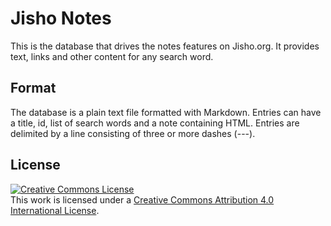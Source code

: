 # Jisho Notes

This is the database that drives the notes features on Jisho.org. It provides text, links and other content for any search word.

## Format

The database is a plain text file formatted with Markdown. Entries can have a title, id, list of search words and a note containing HTML. Entries are delimited by a line consisting of three or more dashes (---).

## License

<a rel="license" href="http://creativecommons.org/licenses/by/4.0/"><img alt="Creative Commons License" style="border-width:0" src="https://i.creativecommons.org/l/by/4.0/88x31.png" /></a><br />This work is licensed under a <a rel="license" href="http://creativecommons.org/licenses/by/4.0/">Creative Commons Attribution 4.0 International License</a>.
